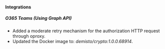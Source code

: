 
#### Integrations

##### O365 Teams (Using Graph API)

- Added a moderate retry mechanism for the authorization HTTP request through oproxy.
- Updated the Docker image to: *demisto/crypto:1.0.0.68914*.
